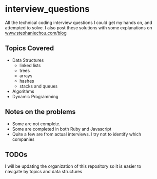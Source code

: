interview_questions
===================

All the technical coding interview questions I could get my hands on, and attempted to solve. I also post these solutions with some explanations on www.stephaniechou.com/blog

## Topics Covered
- Data Structures
  - linked lists
  - trees
  - arrays
  - hashes
  - stacks and queues
- Algorithms
- Dynamic Programming


## Notes on the problems
- Some are not complete.
- Some are completed in both Ruby and Javascript
- Quite a few are from actual interviews. I try not to identify which companies


## TODOs
I will be updating the organization of this repository so it is easier to navigate by topics and data structures
